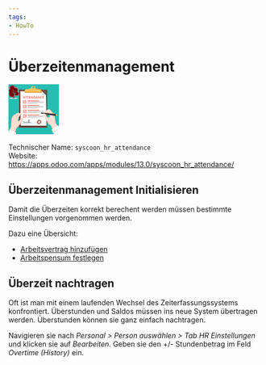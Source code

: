 ```yaml
---
tags:
- HowTo
---
```

# Überzeitenmanagement
![](assets/icon_syscoon_hr_attendance.png)

Technischer Name: `syscoon_hr_attendance`\
Website: <https://apps.odoo.com/apps/modules/13.0/syscoon_hr_attendance/>

## Überzeitenmanagement Initialisieren

Damit die Überzeiten korrekt berechent werden müssen bestimmte Einstellungen vorgenommen werden.

Dazu eine Übersicht:
* [Arbeitsvertrag hinzufügen](Personal.md#Arbeitsvertrag%20hinzufügen)
* [Arbeitspensum festlegen](Personal.md#Arbeitspensum%20festlegen)

## Überzeit nachtragen

Oft ist man mit einem laufenden Wechsel des Zeiterfassungssystems konfrontiert. Überstunden und Saldos müssen ins neue System übertragen werden. Überstunden können sie ganz einfach nachtragen.

Navigieren sie nach *Personal > Person auswählen > Tab HR Einstellungen* und klicken sie auf *Bearbeiten*. Geben sie den +/- Stundenbetrag im Feld *Overtime (History)* ein.
